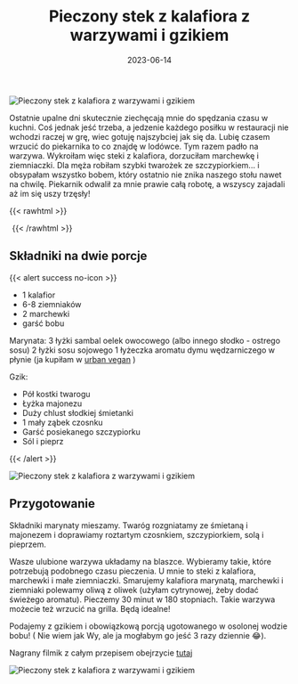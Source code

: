 ﻿---
title: "Pieczony stek z kalafiora z warzywami i gzikiem"
date: 2023-06-14
categories:
- dania główne
tags:
- warzywa
- kalafior
- twaróg
- gzik
- wegetariańskie
thumbnailImagePosition: "top"
---
![Pieczony stek z kalafiora z warzywami i gzikiem](/img/Pieczony-stek-z-kalafiora-z-warzywami-i-gzikiem/Pieczony-stek-z-kalafiora-z-warzywami-i-gzikiem-1.jpg)

Ostatnie upalne dni skutecznie ziechęcają mnie do spędzania czasu w kuchni. Coś jednak jeść trzeba, a jedzenie każdego posiłku w restauracji nie wchodzi raczej w grę, wiec gotuję najszybciej jak się da. Lubię czasem wrzucić do piekarnika to co znajdę w lodówce. Tym razem padło na warzywa. Wykroiłam więc steki z kalafiora, dorzuciłam marchewkę i ziemniaczki. Dla męża robiłam szybki twarożek ze szczypiorkiem... i obsypałam wszystko bobem, który ostatnio nie znika  naszego stołu nawet na chwilę. Piekarnik odwalił za mnie prawie całą robotę, a wszyscy zajadali aż im się uszy trzęsły! 

<!--more-->

{{< rawhtml >}}
<div id="ceneoaffcontainer625563"></div>
<a id="ceneoaff-logo" title="Ceneo.pl" href="https://www.ceneo.pl/#pid=26977&crid=625563&cid=46110" rel="nofollow"><img style="border:0;width:1px;height:1px;" src="//image.ceneostatic.pl/data/custom_images/4917/custom_image.png" alt="Ceneo.pl" /></a>
<script type="text/javascript" charset="utf-8">
	if (typeof CeneoAPOptions == "undefined" || CeneoAPOptions == null)
	{
	var CeneoAPOptions = new Array(); 
	stamp = parseInt(new Date().getTime()/86400, 10);
	var script = document.createElement("script");
	script.setAttribute("type", "text/javascript");
	script.setAttribute("src", "//partnerzyapi.ceneo.pl/External/ap.js?"+stamp);
	script.setAttribute("charset", "utf-8");
	var head = document.getElementsByTagName("head")[0];
	head.appendChild(script);
	}
	CeneoAPOptions[CeneoAPOptions.length] =
	{
		ad_creation: 625563,
		ad_channel: 46110,
		ad_partner: 26977,
		ad_type: 1,
		ad_content: '817,3528,4496',
		ad_format: 1,
		ad_newpage: true,
		ad_basket: false,
		ad_container: 'ceneoaffcontainer625563',
		ad_formatTypeId: 1,
		ad_contextual: false, 
		ad_recommended: false, 
		ad_showRank: false 
	};
</script>
{{< /rawhtml >}}

## Składniki na dwie porcje
{{< alert success no-icon >}}
- 1 kalafior
- 6-8 ziemniaków
- 2 marchewki
- garść bobu


Marynata:
3 łyżki sambal oelek owocowego (albo innego słodko - ostrego sosu)
2 łyżki sosu sojowego
1 łyżeczka aromatu dymu wędzarniczego w płynie (ja kupiłam w [urban vegan](https://www.urbanvegan.pl/) )


Gzik:
- Pół kostki twarogu
- Łyżka majonezu
- Duży chlust słodkiej śmietanki
- 1 mały ząbek czosnku
- Garść posiekanego szczypiorku
- Sól i pieprz

{{< /alert >}}

![Pieczony stek z kalafiora z warzywami i gzikiem](/img/Pieczony-stek-z-kalafiora-z-warzywami-i-gzikiem/Pieczony-stek-z-kalafiora-z-warzywami-i-gzikiem-2.jpg)
## Przygotowanie
Składniki marynaty mieszamy. Twaróg rozgniatamy ze śmietaną i majonezem i doprawiamy roztartym czosnkiem, szczypiorkiem, solą i pieprzem. 

Wasze ulubione warzywa układamy na blaszce. Wybieramy takie, które potrzebują podobnego czasu pieczenia. U mnie to steki z kalafiora, marchewki i małe ziemniaczki. Smarujemy kalafiora marynatą, marchewki i ziemniaki polewamy oliwą z oliwek (użyłam cytrynowej, żeby dodać świeżego aromatu). Pieczemy 30 minut w 180 stopniach. Takie warzywa możecie też wrzucić na grilla. Będą idealne!

Podajemy z gzikiem i obowiązkową porcją ugotowanego w osolonej wodzie bobu! ( Nie wiem jak Wy, ale ja mogłabym go jeść 3 razy dziennie 😂).

Nagrany filmik z całym przepisem obejrzycie [tutaj](https://www.instagram.com/reel/CuytrNTrtFH/?utm_source=ig_web_copy_link&igshid=MzRlODBiNWFlZA==)

![Pieczony stek z kalafiora z warzywami i gzikiem](/img/Pieczony-stek-z-kalafiora-z-warzywami-i-gzikiem/Pieczony-stek-z-kalafiora-z-warzywami-i-gzikiem-3.jpg)